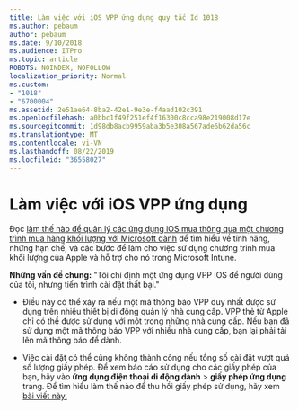 ```yaml
---
title: Làm việc với iOS VPP ứng dụng quy tắc Id 1018
ms.author: pebaum
author: pebaum
ms.date: 9/10/2018
ms.audience: ITPro
ms.topic: article
ROBOTS: NOINDEX, NOFOLLOW
localization_priority: Normal
ms.custom:
- "1018"
- "6700004"
ms.assetid: 2e51ae64-8ba2-42e1-9e3e-f4aad102c391
ms.openlocfilehash: a0bbc1f49f251ef4f16300c8cca98e219008d17e
ms.sourcegitcommit: 1d98db8acb9959aba3b5e308a567ade6b62da56c
ms.translationtype: MT
ms.contentlocale: vi-VN
ms.lasthandoff: 08/22/2019
ms.locfileid: "36558027"
---
```

# <a name="working-with-ios-vpp-applications"></a>Làm việc với iOS VPP ứng dụng

Đọc [làm thế nào để quản lý các ứng dụng iOS mua thông qua một chương trình mua hàng khối lượng với Microsoft dành](https://docs.microsoft.com/intune/vpp-apps-ios) để tìm hiểu về tính năng, những hạn chế, và các bước để làm cho việc sử dụng chương trình mua khối lượng của Apple và hỗ trợ cho nó trong Microsoft Intune.
  
 **Những vấn đề chung:** "Tôi chỉ định một ứng dụng VPP iOS để người dùng của tôi, nhưng tiến trình cài đặt thất bại."
  
- Điều này có thể xảy ra nếu một mã thông báo VPP duy nhất được sử dụng trên nhiều thiết bị di động quản lý nhà cung cấp. VPP thẻ từ Apple chỉ có thể được sử dụng với một trong những nhà cung cấp. Nếu bạn đã sử dụng một mã thông báo VPP với nhiều nhà cung cấp, bạn lại phải tải lên mã thông báo để dành.

- Việc cài đặt có thể cũng không thành công nếu tổng số cài đặt vượt quá số lượng giấy phép. Để xem báo cáo sử dụng cho các giấy phép của bạn, hãy vào **ứng dụng điện thoại di động dành** \> **giấy phép ứng dụng** trang. Để tìm hiểu làm thế nào để thu hồi giấy phép sử dụng, hãy xem [bài viết này.](https://docs.microsoft.com/intune/vpp-apps-ios#revoking-app-licenses-and-deleting-tokens)
